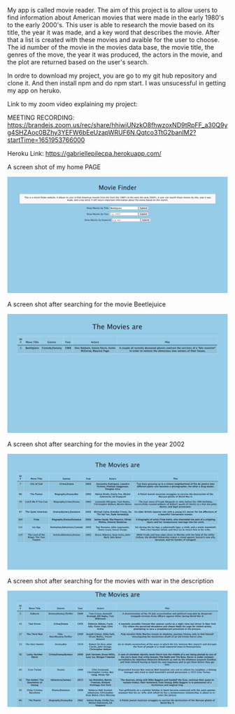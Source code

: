 My app is called movie reader. The aim of this project is to allow users to find information about American movies that were made in the early 1980's to the early 2000's. This user is able to research the movie based on its title, the year it was made, and a key word that describes the movie. After that a list is created with these movies and avaible for the user to choose. The id number of the movie in the movies data base, the movie title, the genres of the move, the year it was produced, the actors in the movie, and the plot are returned based on the user's search. 

In ordre to download my project, you are go to my git hub repository and clone it. And then install npm and do npm start. I was unsucessful in getting my app on heruko. 

Link to my zoom video explaining my project:



MEETING RECORDING:
https://brandeis.zoom.us/rec/share/hhiwiUNzkO8fhwzoxND9tRpFF_a30Q9yg4SHZAoc0BZhy3YEFW6bEeUzapWRUF6N.Qqtco3TtG2banIM2?startTime=1651953766000

Heroku Link:
https://gabriellepilecpa.herokuapp.com/


A screen shot of my home PAGE

![Home screen](/images/HomeScreenOfWebpage.png)

A screen shot after searching for the movie Beetlejuice

![Home screen](/images/Beetlejuiceimage.png)


A screen shot after searching for the movies in the year 2002

![Home screen](/images/screenshotof2002.png)

A screen shot after searching for the movies with war in the description


![Home screen](/images/screenshotkeywordwar.png)


